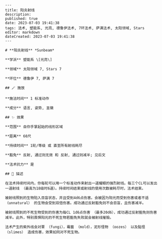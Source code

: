 
    ---
    title: 阳炎射线
    description: 
    published: true
    date: 2023-07-03 19:41:38
    tags: 法术, 塑能系, 光亮, 德鲁伊法术, 7环法术, 萨满法术, 太阳领域, Stars
    editor: markdown
    dateCreated: 2023-07-03 19:41:38
    ---

    # **阳炎射线** *Sunbeam*

    **学派** 塑能系 \[光亮\] 

    **领域** 太阳领域 7, Stars 7

    **环位** 德鲁伊 7, 萨满 7

    ## 🪄 施放

    **施法时间** 1 标准动作

    **成分** 语言, 姿势, 圣徽

    ## ✨ 效果  

    **范围** 自你手掌起始的线形区域

    **距离** 60尺  

    **持续时间** 1轮/等级 或 直至所有射线耗尽 

    **豁免** 反射, 通过则无效 和 反射, 通过则减半; 见后文

    **法术抗力** 是

    ## 📖 描述

    在法术持续时间内，你每轮可以用一个标准动作来射出一道耀眼的强烈射线。每三个CL可以发出一道射线 （最高为18级时6道）。持续时间结束或射线的使用次数被耗尽时，法术结束。

    被射线照到的生物陷入目盲状态，并且受到4d6点伤害。会被因为阳光而受到伤害或者不适 （unnatural） 的生物会受到双倍伤害。成功通过反射豁免则不会目盲，且伤害减半。

    被射线照到的不死生物受到的伤害为每CL 1d6点伤害 （最多20d6），成功通过反射豁免则伤害减半。此外，特别畏惧阳光的不死生物若豁免失败就会被射线摧毁。

    法术产生的紫外线会对覃 （fungi），霉菌 （mold），泥形怪物 （oozes） 以及黏怪 （slimes） 造成伤害，效果如同对不死生物。
    